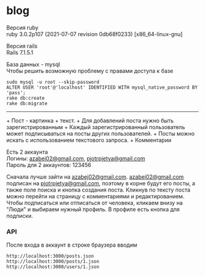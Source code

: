 # blog

Версия ruby<br>
ruby 3.0.2p107 (2021-07-07 revision 0db68f0233) [x86_64-linux-gnu]

Версия rails<br>
Rails 7.1.5.1

База данных - mysql<br>
Чтобы решить возможную проблему с правами доступа к базе
```
sudo mysql -u root --skip-password
ALTER USER 'root'@'localhost' IDENTIFIED WITH mysql_native_password BY 'pass';
rake db:create
rake db:migrate
```
<hr>
+ Пост - картинка + текст.
+ Для добавлений поста нужно быть зарегистрированным
+ Каждый зарегистрированный пользователь может подписываться на посты других пользователей.
+ Посты можно искать с использованием текстового запроса.
+ Комментарии

Есть 2 аккаунта<br>
Логины: azabej02@gmail.com, pjotrpjetya@gmail.com<br>
Пароль для 2 аккаунтов: 123456

Сначала лучше зайти на azabej02@gmail.com. azabej02@gmail.com подписан на pjotrpjetya@gmail.com, поэтому в корне будут его посты, а также поле поиска и кнопка создания поста. Кликнув по тексту поста можно перейти на страницу с комментариями и редактированием.<br>
Чтобы подписаться или отписаться от человека, кликаем внизу на "Люди" и выбираем нужный профиль. В профиле есть кнопка для подписки.

### API
После входа в аккаунт в строке браузера вводим
```
http://localhost:3000/posts.json
http://localhost:3000/posts/1.json
http://localhost:3000/users/1.json
```
